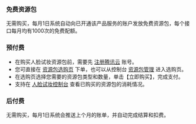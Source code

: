 ﻿### 免费资源包
无需购买，每月1日系统自动向已开通该产品服务的账户发放免费资源包，每个接口每月均有1000次的免费配额。


### 预付费
- 在购买人脸试妆资源包前，需要先 [注册腾讯云](https://cloud.tencent.com/document/product/378/17985) 账号。
- 您可直接在 [资源包选购页](https://buy.cloud.tencent.com/iai_fmu) 下单，也可以从控制台 [资源包管理](https://console.cloud.tencent.com/fmu) 进入选购页。
- 在选购页选择您需要的资源包类型和数量，单击【立即购买】，完成支付。
- 支持在 [人脸试妆控制台](https://console.cloud.tencent.com/fmu) 查看已购买的资源包的消耗情况。

### 后付费
无需购买，每月1日系统会推送上个月的账单，并自动完成结算和扣费。